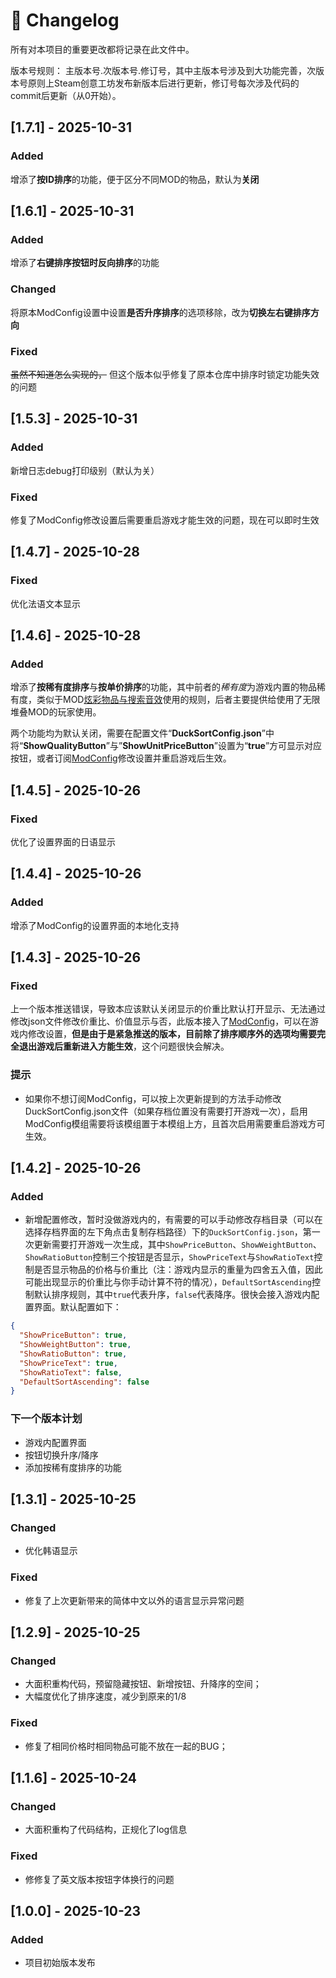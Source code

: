 ﻿# 🧾 Changelog

所有对本项目的重要更改都将记录在此文件中。

版本号规则： 主版本号.次版本号.修订号，其中主版本号涉及到大功能完善，次版本号原则上Steam创意工坊发布新版本后进行更新，修订号每次涉及代码的commit后更新（从0开始）。

## [1.7.1] - 2025-10-31
### Added
增添了**按ID排序**的功能，便于区分不同MOD的物品，默认为**关闭**

## [1.6.1] - 2025-10-31
### Added
增添了**右键排序按钮时反向排序**的功能

### Changed
将原本ModConfig设置中设置**是否升序排序**的选项移除，改为**切换左右键排序方向**

### Fixed
~~虽然不知道怎么实现的，~~ 但这个版本似乎修复了原本仓库中排序时锁定功能失效的问题

## [1.5.3] - 2025-10-31
### Added 
新增日志debug打印级别（默认为关）

### Fixed
修复了ModConfig修改设置后需要重启游戏才能生效的问题，现在可以即时生效

## [1.4.7] - 2025-10-28
### Fixed
优化法语文本显示

## [1.4.6] - 2025-10-28
### Added
增添了**按稀有度排序**与**按单价排序**的功能，其中前者的*稀有度*为游戏内置的物品稀有度，类似于MOD[炫彩物品与搜索音效](https://steamcommunity.com/sharedfiles/filedetails/?id=3588329796)使用的规则，后者主要提供给使用了无限堆叠MOD的玩家使用。

两个功能均为默认关闭，需要在配置文件“**DuckSortConfig.json**”中将“**ShowQualityButton**”与”**ShowUnitPriceButton**”设置为“**true**”方可显示对应按钮，或者订阅[ModConfig](https://steamcommunity.com/sharedfiles/filedetails/?id=3590674339)修改设置并重启游戏后生效。

## [1.4.5] - 2025-10-26
### Fixed
优化了设置界面的日语显示

## [1.4.4] - 2025-10-26
### Added
增添了ModConfig的设置界面的本地化支持

## [1.4.3] - 2025-10-26
### Fixed
上一个版本推送错误，导致本应该默认关闭显示的价重比默认打开显示、无法通过修改json文件修改价重比、价值显示与否，此版本接入了[ModConfig](https://steamcommunity.com/sharedfiles/filedetails/?id=3590674339)，可以在游戏内修改设置，**但是由于是紧急推送的版本，目前除了排序顺序外的选项均需要完全退出游戏后重新进入方能生效**，这个问题很快会解决。

### 提示
- 如果你不想订阅ModConfig，可以按上次更新提到的方法手动修改DuckSortConfig.json文件（如果存档位置没有需要打开游戏一次），启用ModConfig模组需要将该模组置于本模组上方，且首次启用需要重启游戏方可生效。


## [1.4.2] - 2025-10-26
### Added
- 新增配置修改，暂时没做游戏内的，有需要的可以手动修改存档目录（可以在选择存档界面的左下角点击复制存档路径）下的`DuckSortConfig.json`，第一次更新需要打开游戏一次生成，其中`ShowPriceButton`、`ShowWeightButton`、`ShowRatioButton`控制三个按钮是否显示，`ShowPriceText`与`ShowRatioText`控制是否显示物品的价格与价重比（注：游戏内显示的重量为四舍五入值，因此可能出现显示的价重比与你手动计算不符的情况），`DefaultSortAscending`控制默认排序规则，其中`true`代表升序，`false`代表降序。很快会接入游戏内配置界面。默认配置如下：
```json
{
  "ShowPriceButton": true,
  "ShowWeightButton": true,
  "ShowRatioButton": true,
  "ShowPriceText": true,
  "ShowRatioText": false,
  "DefaultSortAscending": false
}
```
### 下一个版本计划
- 游戏内配置界面
- 按钮切换升序/降序
- 添加按稀有度排序的功能

## [1.3.1] - 2025-10-25
### Changed
- 优化韩语显示
### Fixed
- 修复了上次更新带来的简体中文以外的语言显示异常问题

## [1.2.9] - 2025-10-25
### Changed
- 大面积重构代码，预留隐藏按钮、新增按钮、升降序的空间；
- 大幅度优化了排序速度，减少到原来的1/8
### Fixed
- 修复了相同价格时相同物品可能不放在一起的BUG；

## [1.1.6] - 2025-10-24
### Changed
- 大面积重构了代码结构，正规化了log信息 

### Fixed
- 修修复了英文版本按钮字体换行的问题

## [1.0.0] - 2025-10-23
### Added
- 项目初始版本发布
